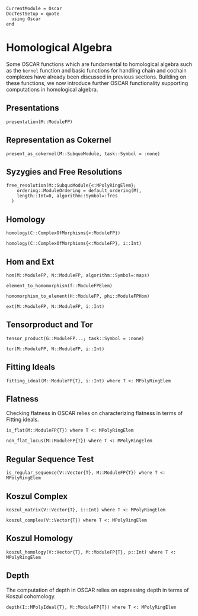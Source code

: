 ```@meta
CurrentModule = Oscar
DocTestSetup = quote
  using Oscar
end
```

# Homological Algebra

Some OSCAR functions which are fundamental to homological algebra such as the `kernel` function
and basic functions for handling chain and cochain complexes have already been discussed
in previous sections. Building on these functions, we now introduce further OSCAR functionality
supporting computations in homological algebra.

## Presentations

```@docs
presentation(M::ModuleFP)
```

## Representation as Cokernel

```@docs
present_as_cokernel(M::SubquoModule, task::Symbol = :none)
```

## Syzygies and Free Resolutions

```@docs
free_resolution(M::SubquoModule{<:MPolyRingElem}; 
    ordering::ModuleOrdering = default_ordering(M),
    length::Int=0, algorithm::Symbol=:fres
  )
```

## Homology

```@docs
homology(C::ComplexOfMorphisms{<:ModuleFP})
```

```@docs
homology(C::ComplexOfMorphisms{<:ModuleFP}, i::Int)
```

## Hom and Ext

```@docs
hom(M::ModuleFP, N::ModuleFP, algorithm::Symbol=:maps)
```

```@docs
element_to_homomorphism(f::ModuleFPElem)
```

```@docs
homomorphism_to_element(H::ModuleFP, phi::ModuleFPHom)
```

```@docs
ext(M::ModuleFP, N::ModuleFP, i::Int)
```

## Tensorproduct and Tor

```@docs
tensor_product(G::ModuleFP...; task::Symbol = :none)
```

```@docs
tor(M::ModuleFP, N::ModuleFP, i::Int)
```

## Fitting Ideals

```@docs
fitting_ideal(M::ModuleFP{T}, i::Int) where T <: MPolyRingElem
```

## Flatness

Checking flatness in OSCAR relies on characterizing flatness in terms of Fitting ideals.

```@docs
is_flat(M::ModuleFP{T}) where T <: MPolyRingElem
```

```@docs
non_flat_locus(M::ModuleFP{T}) where T <: MPolyRingElem
```

## Regular Sequence Test

```@docs
is_regular_sequence(V::Vector{T}, M::ModuleFP{T}) where T <: MPolyRingElem
```

## Koszul Complex

```@docs
koszul_matrix(V::Vector{T}, i::Int) where T <: MPolyRingElem
```

```@docs
koszul_complex(V::Vector{T}) where T <: MPolyRingElem
```

## Koszul Homology

```@docs
koszul_homology(V::Vector{T}, M::ModuleFP{T}, p::Int) where T <: MPolyRingElem
```

## Depth

The computation of depth in OSCAR relies on expressing depth in terms of  Koszul cohomology. 

```@docs
depth(I::MPolyIdeal{T}, M::ModuleFP{T}) where T <: MPolyRingElem
```






